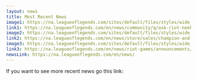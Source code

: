 ```yaml
---
layout: news
title: Most Recent News
image1: https://na.leagueoflegends.com/sites/default/files/styles/wide_small/public/upload/banner_53.jpg?itok=H39jMKl7
link1: https://na.leagueoflegends.com/en/news/community/q/ask-riot-neeko-edition
image2: https://na.leagueoflegends.com/sites/default/files/styles/wide_small/public/upload/2018.12.14.articlebanner.champskinsale.en_.jpg?itok=8rTvYk5C
link2: https://na.leagueoflegends.com/en/news/store/sales/champion-and-skin-sale-1214-1217
image3: https://na.leagueoflegends.com/sites/default/files/styles/wide_small/public/upload/byexp.jpg?itok=JUirEp1x
link3: https://na.leagueoflegends.com/en/news/riot-games/announcements/ending-support-windows-xp-and-vista
newsLink: https://na.leagueoflegends.com/en/news/
---
```


If you want to see more recent news go this link:


